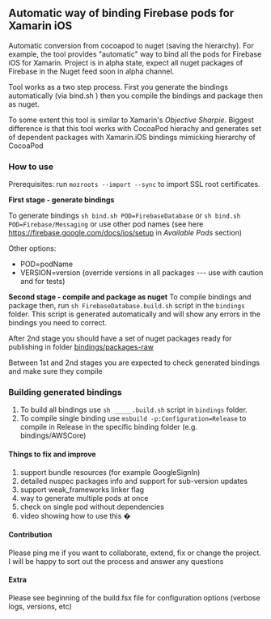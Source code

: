 ## Automatic way of binding Firebase pods for Xamarin iOS
Automatic conversion from cocoapod to nuget (saving the hierarchy).
For example, the tool provides "automatic" way to bind all the pods for Firebase iOS for Xamarin.
Project is in alpha state, expect all nuget packages of Firebase in the Nuget feed soon in alpha channel.


Tool works as a two step process. First you generate the bindings automatically (via bind.sh ) then you compile the bindings and package then as nuget.

To some extent this tool is similar to Xamarin's *Objective Sharpie*. Biggest difference is that this tool works with CocoaPod hierachy and generates set of dependent packages with Xamarin.iOS bindings mimicking hierarchy of CocoaPod

### How to use
Prerequisites: run `mozroots --import --sync` to import SSL root certificates.

**First stage - generate bindings**

To generate bindings `sh bind.sh POD=FirebaseDatabase` or `sh bind.sh POD=Firebase/Messaging` or use other pod names (see here https://firebase.google.com/docs/ios/setup in _Available Pods_ section)

Other options:
- POD=podName
- VERSION=version (override versions in all packages --- use with caution and for tests)

**Second stage - compile and package as nuget**
To compile bindings and package then, run `sh FirebaseDatabase.build.sh` script in the `bindings` folder. This script is generated automatically and will show any errors in the bindings you need to correct.

After 2nd stage you should have a set of nuget packages ready for publishing in folder [bindings/packages-raw](https://github.com/alexsorokoletov/Xamarin.Firebase.iOS/tree/dev/automatic/bindings/packages-raw)

Between 1st and 2nd stages you are expected to check generated bindings and make sure they compile

### Building generated bindings
1. To build all bindings use `sh _____.build.sh` script in `bindings` folder. 
1. To compile single binding use `msbuild -p:Configuration=Release` to compile in Release in the specific binding folder (e.g. bindings/AWSCore)

#### Things to fix and improve
1. support bundle resources (for example GoogleSignIn)
1. detailed nuspec packages info and support for sub-version updates
1. support weak_frameworks linker flag
1. way to generate multiple pods at once
1. check on single pod without dependencies
1. video showing how to use this �

#### Contribution
Please ping me if you want to collaborate, extend, fix or change the project. I will be happy to sort out the process and answer any questions

#### Extra
Please see beginning of the build.fsx file for configuration options (verbose logs, versions, etc)